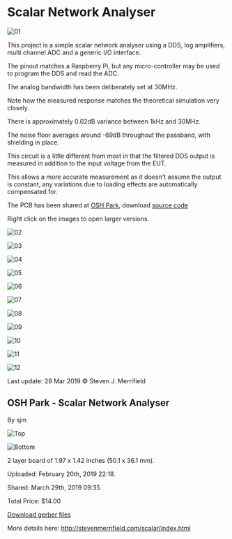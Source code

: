 # Scalar Network Analyser

![01](scalar_pcb.jpg)

This project is a simple scalar network analyser using a DDS, log amplifiers, multi channel ADC and a generic I/O interface.

The pinout matches a Raspberry Pi, but any micro-controller may be used to program the DDS and read the ADC.

The analog bandwidth has been deliberately set at 30MHz.

Note how the measured response matches the theoretical simulation very closely.

There is approximately 0.02dB variance between 1kHz and 30MHz.

The noise floor averages around -69dB throughout the passband, with shielding in place.

This circuit is a little different from most in that the filtered DDS output is measured in addition to the input voltage from the EUT.

This allows a more accurate measurement as it doesn't assume the output is constant, any variations due to loading effects are automatically compensated for.

The PCB has been shared at [OSH Park](https://oshpark.com/shared_projects/bS2bOYZ6),
download [source code](http://stevenmerrifield.com/scalar/scalar_source_code.c)

Right click on the images to open larger versions.

![02](scalar_short.png)

![03](scalar_noise_floor.png)

![04](scalar_rc.png)

![05](scalar_xtal.png)

![06](scalar_LC.png)

![07](scalar_107_resonator.png)

![08](schematic.png)

![09](dds_filter.png)

![10](shield_walls.jpg)

![11](shield_top.jpg)

![12](sjm-logo-color-1-small.gif)

Last update: 29 Mar 2019 © Steven J. Merrifield

## OSH Park - Scalar Network Analyser

By sjm

![Top](SNA_top.png)

![Bottom](SNA_bottom.png)

2 layer board of 1.97 x 1.42 inches (50.1 x 36.1 mm).

Uploaded: February 20th, 2019 22:18.

Shared: March 29th, 2019 09:35

Total Price: $14.00

[Download gerber files](SNA_gerber.zip)

More details here: http://stevenmerrifield.com/scalar/index.html

